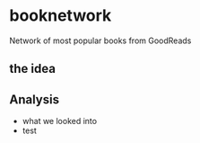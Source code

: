 <head><script type="text/javascript" src="https://raw.githubusercontent.com/jashkenas/coffeescript/master/lib/coffee-script/coffee-script.js"></script></head>

# booknetwork
Network of most popular books from GoodReads

## the idea

## Analysis

- what we looked into
- test

<script type="text/coffeescript" src="index.js"></script>
<div id="d3-container"></div>

